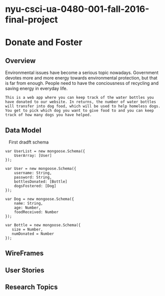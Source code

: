 # nyu-csci-ua-0480-001-fall-2016-final-project

<h1>Donate and Foster</h1>

<h2>Overview</h2>
    Environmental issues have become a serious topic nowadays. Government devotes more and more energy towards environmental protection, but that is far from enough. People need to have the conciousness of recycling and saving energy in everyday life. 
  
    This is a web app where you can keep track of the water bottles you have donated to our website. In returns, the number of water bottles will transfer into dog food, which will be used to help homeless dogs. You get to pick which dog you want to give food to and you can keep track of how many dogs you have helped. 
  
<h2>Data Model</h2>
    First dradft schema 
    
    var UserList = new mongoose.Schema({
        UserArray: [User]
    });
    
    var User = new mongoose.Schema({
        username: String,
        password: String,
        bottlesDonated: [Bottle]
        dogsFostered: [Dog]
    });
        
    var Dog = new mongoose.Schema({
        name: String,
        age: Number, 
        foodReceived: Number
    });
    
    var Bottle = new mongoose.Schema({
       size = Number, 
       numDonated = Number
    });
  

<h2>WireFrames</h2>

<h2>User Stories</h2>

<h2>Research Topics</h2>

